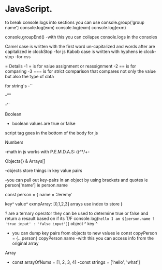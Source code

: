 # JavaScript.



to break console.logs into sections you can use console.group('group name')
console.log(exm)
console.log(exm)
console.log(exm)

console.groupEnd()
-with this you can collapse console.logs in the consoles

Camel case is written with the first word un-capitalized and words after are capitalized ie clockStop
-for js
Kabob case is written with hyphens ie clock-stop
-for css

= Details
-1 = is for value assignment or reassignment 
-2 == is for  comparing 
-3 === is for strict comparison that compares not only the value but also the type of data

for string's 
-``

-""

-''

Boolean
- boolean values are true or false


script tag goes in the bottom of the body for js



Numbers 

-math in js works with P.E.M.D.A.S: ()^*/+-

Objects{} & Arrays[]

-objects store things in key value pairs

-you can pull out key-pairs in an object by using brackets and quotes ie person['name'] ie person.name

const person = {
  name = 'Jeremy'

  key^   value^
  exmpArray: [0,1,2,3]
  arrays use index to store 
}


? are a ternary operator they can be used to determine true or false and return a resault based on if its T/F
console.log(`hello I am $[person.name ? 'true input' : 'false input']`)
                    object ^  key  ^

- you can dump key pairs from objects to new values ie 
const copyPerson = {...person}
copyPerson.name 
-with this you can access info from the original array


Array

- const arrayOfNums = [1, 2, 3, 4]
-const strings = ['hello', 'what']